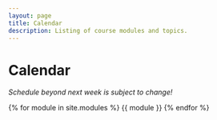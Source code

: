 ```yaml
---
layout: page
title: Calendar
description: Listing of course modules and topics.
---
```


# Calendar

_Schedule beyond next week is subject to change!_

{% for module in site.modules %}
{{ module }}
{% endfor %}
